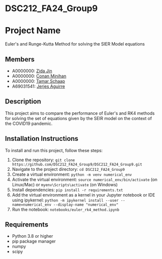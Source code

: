 # DSC212_FA24_Group9
# Project Name
Euler's and Runge-Kutta Method for solving the SIER Model equations

## Members
- A0000000: [Zida Jin]()
- A0000000: [Conan Minihan]()
- A0000000: [Tamar Schaap]()
- A69031541: [Jerjes Aguirre](https://github.com/Jerjes0)

## Description
This project aims to compare the performance of Euler's and RK4 methods for solving the set of equations given by the SEIR model on the context of the COVID19 pandemic.

## Installation Instructions
To install and run this project, follow these steps:

1. Clone the repository: `git clone https://github.com/DSC212_FA24_Group9/DSC212_FA24_Group9.git`
2. Navigate to the project directory: `cd DSC212_FA24_Group9`
3. Create a virtual environment: `python -m venv numerical_env`
4. Activate the virtual environment: `source numerical_env/bin/activate` (on Linux/Mac) or `myenv\Scripts\activate` (on Windows)
5. Install dependencies: `pip install -r requirements.txt`
6. Add the virtual environment as a kernel in your Jupyter notebook or IDE using ipykernel: `python -m ipykernel install --user --name=numerical_env --display-name "numerical_env"`
7. Run the notebook: `notebooks/euler_rk4_method.ipynb`

## Requirements
- Python 3.8 or higher
- pip package manager
- numpy
- scipy


